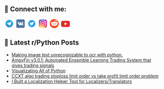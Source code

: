 ## 🔎 Connect with me:
[<img src="https://github.com/bullbesh/bullbesh/blob/main/images/Telegram.png" width="32" height="32" />](https://t.me/bullbesh)
[<img src="https://github.com/bullbesh/bullbesh/blob/main/images/VK.png" width="32" height="32" />](https://vk.com/bullbesh)
[<img src="https://github.com/bullbesh/bullbesh/blob/main/images/Twitter.png" width="32" height="32" />](https://twitter.com/bullbesh1)
[<img src="https://github.com/bullbesh/bullbesh/blob/main/images/Instagram.png" width="32" height="32" />](https://www.instagram.com/bullbesh)
[<img src="https://github.com/bullbesh/bullbesh/blob/main/images/Reddit.png" width="32" height="32" />](https://www.reddit.com/user/bullbesh)
[<img src="https://github.com/bullbesh/bullbesh/blob/main/images/YouTube.png" width="32" height="32" />](https://www.youtube.com/channel/UCtfjRs6uzgq5mfm8S06WTcg)

## 📕 Latest r/Python Posts
<!-- BLOG-POST-LIST:START -->
- [Making image text unrecognizable to ocr with python.](https://www.reddit.com/r/Python/comments/1j206j0/making_image_text_unrecognizable_to_ocr_with/)
- [AmpyFin v3.0.1: Automated Ensemble Learning Trading System that gives trading signals](https://www.reddit.com/r/Python/comments/1j1vxsw/ampyfin_v301_automated_ensemble_learning_trading/)
- [Visualizating All of Python](https://www.reddit.com/r/Python/comments/1j1vpng/visualizating_all_of_python/)
- [CCXT algo trading stoploss limit order vs take profit limit order problem](https://www.reddit.com/r/Python/comments/1j1s9hh/ccxt_algo_trading_stoploss_limit_order_vs_take/)
- [I Built a Localization Helper Tool for Localizers/Translators](https://www.reddit.com/r/Python/comments/1j1s5zt/i_built_a_localization_helper_tool_for/)
<!-- BLOG-POST-LIST:END -->

